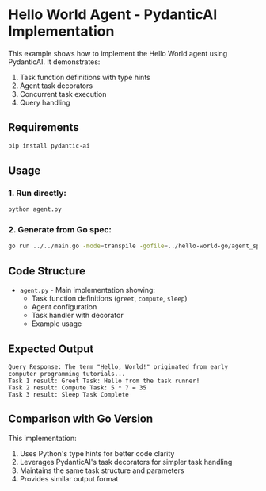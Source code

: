 # Hello World Agent - PydanticAI Implementation

This example shows how to implement the Hello World agent using PydanticAI. It demonstrates:

1. Task function definitions with type hints
2. Agent task decorators
3. Concurrent task execution
4. Query handling

## Requirements

```bash
pip install pydantic-ai
```

## Usage

### 1. Run directly:

```bash
python agent.py
```

### 2. Generate from Go spec:

```bash
go run ../../main.go -mode=transpile -gofile=../hello-world-go/agent_spec.go -framework=pydanticai > generated_agent.py
```

## Code Structure

- `agent.py` - Main implementation showing:
  - Task function definitions (`greet`, `compute`, `sleep`)
  - Agent configuration
  - Task handler with decorator
  - Example usage

## Expected Output

```
Query Response: The term "Hello, World!" originated from early computer programming tutorials...
Task 1 result: Greet Task: Hello from the task runner!
Task 2 result: Compute Task: 5 * 7 = 35
Task 3 result: Sleep Task Complete
```

## Comparison with Go Version

This implementation:

1. Uses Python's type hints for better code clarity
2. Leverages PydanticAI's task decorators for simpler task handling
3. Maintains the same task structure and parameters
4. Provides similar output format
